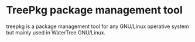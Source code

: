 # TreePkg package management tool

treepkg is a package management tool for any GNU/Linux operative system but
mainly used in WaterTree GNU/Linux.

